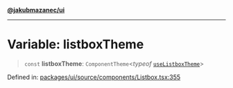 [**@jakubmazanec/ui**](../README.md)

---

# Variable: listboxTheme

> `const` **listboxTheme**: `ComponentTheme`\<_typeof_
> [`useListboxTheme`](../functions/useListboxTheme.md)\>

Defined in:
[packages/ui/source/components/Listbox.tsx:355](https://github.com/jakubmazanec/tools/blob/dd3219e5c9e39fb2c6c2fa06c4f20acd2118ac84/packages/ui/source/components/Listbox.tsx#L355)
